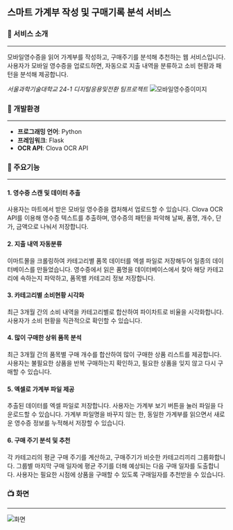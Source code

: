 ## 스마트 가계부 작성 및 구매기록 분석 서비스 




### :money_with_wings: 서비스 소개
---
모바일영수증을 읽어 가계부를 작성하고, 구매주기를 분석해 추천하는 웹 서비스입니다. 사용자가 모바일 영수증을 업로드하면, 자동으로 지출 내역을 분류하고 소비 현황과 패턴을 분석해 제공합니다.


_서울과학기술대학교 24-1 디지털응용및전환 팀프로젝트_
![모바일영수증이미지](https://github.com/user-attachments/assets/613616c7-0375-44ed-8320-cce8c668179c)




### :wrench: 개발환경
---
- **프로그래밍 언어**: Python
- **프레임워크**: Flask
- **OCR API**: Clova OCR API




### :pushpin: 주요기능
---
#### 1. 영수증 스캔 및 데이터 추출
사용자는 마트에서 받은 모바일 영수증을 캡처해서 업로드할 수 있습니다. 
Clova OCR API를 이용해 영수증 텍스트를 추출하며, 
영수증의 패턴을 파악해 날짜, 품명, 개수, 단가, 금액으로 나눠서 저장합니다.

#### 2. 지출 내역 자동분류
이마트몰을 크롤링하여 카테고리별 품목 데이터를 엑셀 파일로 저장해두어 일종의 데이터베이스를 만들었습니다.
영수증에서 읽은 품명을 데이터베이스에서 찾아 해당 카테고리에 속하는지 파악하고, 품목별 카테고리 정보 저장합니다.

#### 3. 카테고리별 소비현황 시각화
최근 3개월 간의 소비 내역을 카테고리별로 합산하여 파이차트로 비율을 시각화합니다. 
사용자가 소비 현황을 직관적으로 확인할 수 있습니다.

#### 4. 많이 구매한 상위 품목 분석
최근 3개월 간의 품목별 구매 개수를 합산하여 많이 구매한 상품 리스트를 제공합니다. 
사용자는 불필요한 상품을 반복 구매하는지 확인하고, 필요한 상품을 잊지 않고 다시 구매할 수 있습니다.

#### 5. 엑셀로 가계부 파일 제공
추출된 데이터를 엑셀 파일로 저장합니다. 
사용자는 가계부 보기 버튼을 눌러 파일을 다운로드할 수 있습니다. 
가계부 파일명을 바꾸지 않는 한, 동일한 가계부를 읽으면서 새로운 영수증 정보를 누적해서 저장할 수 있습니다.

#### 6. 구매 주기 분석 및 추천
각 카테고리의 평균 구매 주기를 계산하고, 구매주기가 비슷한 카테고리끼리 그룹화합니다.
그룹별 마지막 구매 일자에 평균 주기를 더해 예상되는 다음 구매 일자를 도출합니다. 
사용자는 필요한 시점에 상품을 구매할 수 있도록 구매일자를 추천받을 수 있습니다.




### :tv: 화면
---
![화면](https://github.com/user-attachments/assets/2bdf5938-2cdb-477e-9271-d5b3daef4424)
